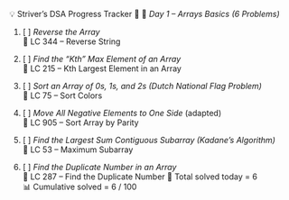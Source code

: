 💡 Striver’s DSA Progress Tracker 🚀
📅 *Day 1 – Arrays Basics (6 Problems)*

1. [ ] *Reverse the Array*  
   🔹 LC 344 – Reverse String

2. [ ] *Find the “Kth” Max Element of an Array*  
   🔹 LC 215 – Kth Largest Element in an Array

3. [ ] *Sort an Array of 0s, 1s, and 2s (Dutch National Flag Problem)*  
   🔹 LC 75 – Sort Colors

4. [ ] *Move All Negative Elements to One Side* (adapted)  
   🔹 LC 905 – Sort Array by Parity

5. [ ] *Find the Largest Sum Contiguous Subarray (Kadane’s Algorithm)*  
   🔹 LC 53 – Maximum Subarray

6. [ ] *Find the Duplicate Number in an Array*  
   🔹 LC 287 – Find the Duplicate Number
🔢 Total solved today = 6  
📊 Cumulative solved = 6 / 100
